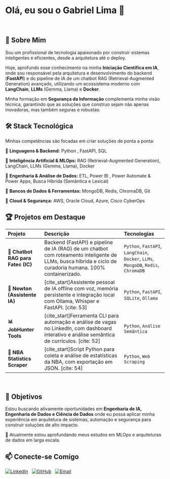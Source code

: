 # Olá, eu sou o Gabriel Lima 👋
<br>

## 🚀 Sobre Mim

Sou um profissional de tecnologia apaixonado por construir sistemas inteligentes e eficientes, desde a arquitetura até o deploy. 

Hoje, aprofundo esse conhecimento na minha **Iniciação Científica em IA**, onde sou responsável pela arquitetura e desenvolvimento do backend (**FastAPI**) e do pipeline de IA de um chatbot RAG (Retrieval-Augmented Generation) avançado, utilizando um ecossistema moderno com **LangChain**, **LLMs** (Gemma, Llama) e **Docker**.

Minha formação em **Segurança da Informação** complementa minha visão técnica, garantindo que as soluções que construo sejam não apenas inovadoras, mas também seguras e robustas.
<br>

## 🛠️ Stack Tecnológica

Minhas competências são focadas em criar soluções de ponta a ponta:

🔹 **Linguagens & Backend:** Python , FastAPI, SQL 

🔹 **Inteligência Artificial & MLOps:** RAG (Retrieval-Augmented Generation), LangChain, LLMs (Gemma, Llama), Docker

🔹 **Engenharia & Análise de Dados:** ETL, Power BI , Power Automate & Power Apps, Busca Híbrida (Semântica e Lexical)

🔹 **Bancos de Dados & Ferramentas:** MongoDB, Redis, ChromaDB, Git 

🔹 **Cloud & Segurança:** AWS, Oracle Cloud, Azure, Cisco CyberOps 
<br>

## 🏆 Projetos em Destaque

| Projeto | Descrição | Tecnologias |
| :--- | :--- | :--- |
| **🧠 Chatbot RAG para Fatec (IC)** | Backend (FastAPI) e pipeline de IA (RAG) de um chatbot com roteamento inteligente de LLMs, busca híbrida e ciclo de curadoria humana. 100% containerizado. | `Python`, `FastAPI`, `LangChain`, `Docker`, `LLMs`, `MongoDB`, `Redis`, `ChromaDB` |
| **🤖 Newton (Assistente IA)** | [cite_start]Assistente pessoal de IA offline com voz, memória persistente e integração local com Ollama, Whisper e FastAPI. [cite: 53] | `Python`, `FastAPI`, `SQLite`, `Ollama` |
| **📊 JobHunter Tools** | [cite_start]Ferramenta CLI para automação e análise de vagas no LinkedIn, com dashboard interativo e análise semântica de currículos. [cite: 52] | `Python`, `Análise Semântica` |
| **🏀 NBA Statistics Scraper** | [cite_start]Script Python para coleta e análise de estatísticas da NBA, com exportação em JSON. [cite: 54] | `Python`, `Web Scraping` |

<br>

## 🎯 Objetivos

Estou buscando ativamente oportunidades em **Engenharia de IA, Engenharia de Dados e Ciência de Dados** onde eu possa aplicar minha experiência em arquitetura de sistemas, automação e segurança para construir soluções de alto impacto.

🔭 Atualmente estou aprofundando meus estudos em MLOps e arquiteturas de dados em larga escala.
<br>

## 📫 Conecte-se Comigo

[![LinkedIn](https://img.shields.io/badge/LinkedIn-Gabriel%20Lima-0A66C2?style=for-the-badge&logo=linkedin)](https://linkedin.com/in/souzalimagabriel) 
&nbsp;
[![GitHub](https://img.shields.io/badge/GitHub-limagabri-181717?style=for-the-badge&logo=github)](https://github.com/limagabri) 
&nbsp;
[![Email](https://img.shields.io/badge/Email-Outlook-0078D4?style=for-the-badge&logo=microsoft-outlook)](mailto:lima.gabriel94@outlook.com) 
